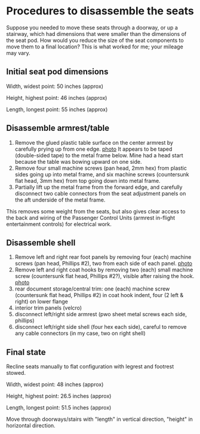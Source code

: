 # Procedures to disassemble the seats

Suppose you needed to move these seats through a doorway, or up a stairway, which had dimensions that were smaller than the dimensions of the seat pod. How would you reduce the size of the seat components to move them to a final location? This is what worked for me; your mileage may vary.

## Initial seat pod dimensions

Width, widest point: 50 inches (approx)

Height, highest point: 46 inches (approx)

Length, longest point: 55 inches (approx)
  
## Disassemble armrest/table

1. Remove the glued plastic table surface on the center armrest by carefully prying up from one edge. [photo](../media/002-armrest-table.jpg) It appears to be taped (double-sided tape) to the metal frame below. Mine had a head start because the table was bowing upward on one side.
2. Remove four small machine screws (pan head, 2mm hex) from plastic sides going up into metal frame, and six machine screws (countersunk flat head, 3mm hex) from top going down into metal frame.
3. Partially lift up the metal frame from the forward edge, and carefully disconnect two cable connectors from the seat adjustment panels on the aft underside of the metal frame.

This removes some weight from the seats, but also gives clear access to the back and wiring of the Passenger Control Units (armrest in-flight entertainment controls) for electrical work.

## Disassemble shell

1. Remove left and right rear foot panels by removing four (each) machine screws (pan head, Phillips #2), two from each side of each panel. [photo](../media/003-rear-panels.jpg)
2. Remove left and right coat hooks by removing two (each) small machine screw (countersunk flat head, Phillips #2?), visible after raising the hook. [photo](../media/004-coat-hooks.jpg)
3. rear document storage/central trim: one (each) machine screw (countersunk flat head, Phillips #2) in coat hook indent, four (2 left & right) on lower flange
4. interior trim panels (velcro)
5. disconnect left/right side armrest (pwo sheet metal screws each side, phillips)
6. disconnect left/right side shell (four hex each side), careful to remove any cable connectors (in my case, two on right shell)

## Final state

Recline seats manually to flat configuration with legrest and footrest stowed.

Width, widest point: 48 inches (approx)

Height, highest point: 26.5 inches (approx)

Length, longest point: 51.5 inches (approx)

Move through doorways/stairs with "length" in vertical direction, "height" in horizontal direction.
